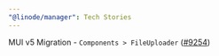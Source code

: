 ```yaml
---
"@linode/manager": Tech Stories
---
```


MUI v5 Migration - `Components > FileUploader` ([#9254](https://github.com/linode/manager/pull/9254))
